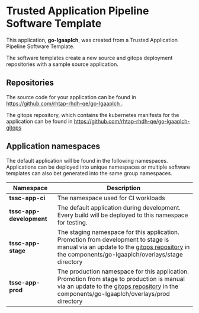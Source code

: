 # Trusted Application Pipeline Software Template

This application, **go-lgaaplch**, was created from a Trusted Application Pipeline Software Template.

The software templates create a new source and gitops deployment repositories with a sample source application. 

## Repositories

The source code for your application can be found in [https://github.com/rhtap-rhdh-qe/go-lgaaplch ](https://github.com/rhtap-rhdh-qe/go-lgaaplch ).
 
The gitops repository, which contains the kubernetes manifests for the application can be found in 
[https://github.com/rhtap-rhdh-qe/go-lgaaplch-gitops ](https://github.com/rhtap-rhdh-qe/go-lgaaplch-gitops ) 

## Application namespaces 

The default application will be found in the following namespaces. Applications can be deployed into unique namespaces or multiple software templates can also bet generated into the same group namespaces.  

|  Namespace   |  Description   |  
| -------- | -------- |
| **tssc-app-ci** | The namespace used for CI workloads |
| **tssc-app-development** | The default application during development. Every build will be deployed to this namespace for testing. |
| **tssc-app-stage** | The staging namespace for this application. Promotion from development to stage is manual via an update to the [gitops repository](https://github.com/rhtap-rhdh-qe/go-lgaaplch-gitops ) in the components/go-lgaaplch/overlays/stage directory |
| **tssc-app-prod** | The production namespace for this application. Promotion from stage to production is manual via an update to the [gitops repository](https://github.com/rhtap-rhdh-qe/go-lgaaplch-gitops ) in the components/go-lgaaplch/overlays/prod directory |